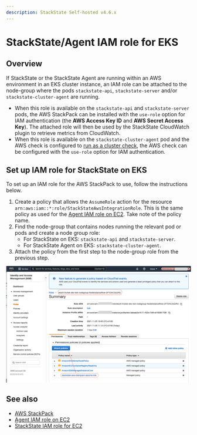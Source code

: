 ```yaml
---
description: StackState Self-hosted v4.6.x
---
```


# StackState/Agent IAM role for EKS

## Overview

If StackState or the StackState Agent are running within an AWS environment in an EKS cluster instance, an IAM role can be attached to the node-group where the pods `stackstate-api`, `stackstate-server` and/or `stackstate-cluster-agent` are running. 

* When this role is available on the `stackstate-api` and `stackstate-server` pods, the AWS StackPack can be installed with the `use-role` option for IAM authentication (the **AWS Access Key ID** and **AWS Secret Access Key**). The attached role will then be used by the StackState CloudWatch plugin to retrieve metrics from CloudWatch.
* When this role is available on the `stackstate-cluster-agent` pod and the AWS check is configured to [run as a cluster check](/stackpacks/integrations/aws.md#configure-aws-check-as-a-cluster-check), the AWS check can be configured with the `use-role` option for IAM authentication. 

## Set up IAM role for StackState on EKS

To set up an IAM role for the AWS StackPack to use, follow the instructions below.

1. Create a policy that allows the `AssumeRole` action for the resource `arn:aws:iam::*:role/StackStateAwsIntegrationRole`. This is the same policy as used for the [Agent IAM role on EC2](aws.md#iam-role-for-agent-on-ec2). Take note of the policy name.
2. Find the node-group that contains nodes running the relevant pod or pods and create a node group role:
   * For StackState on EKS: `stackstate-api` and `stackstate-server`.
   * For StackState Agent on EKS: `stackstate-cluster-agent`.
3. Attach the policy from the first step to the node-group role from the previous step.

![Policy for node group role](/.gitbook/assets/sts_on_eks_aws_stp_03.png)

## See also

* [AWS StackPack](/stackpacks/integrations/aws/aws.md)
* [Agent IAM role on EC2](aws.md#iam-role-for-agent-on-ec2)
* [StackState IAM role for EC2](/stackpacks/integrations/aws/aws-sts-ec2.md)
